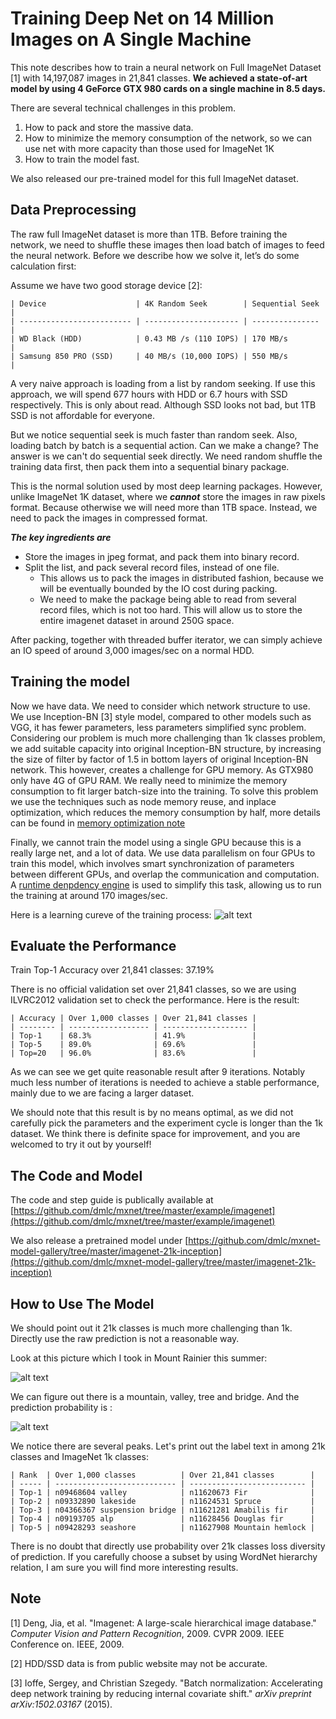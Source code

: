 # Training Deep Net on 14 Million Images on A Single Machine

This note describes how to train a neural network on Full ImageNet Dataset [1] with 14,197,087 images in 21,841 classes. **We achieved a state-of-art model by using 4 GeForce GTX 980 cards on a single machine in 8.5 days.**

There are several technical challenges in this problem.
1. How to pack and store the massive data.
2. How to minimize the memory consumption of the network, so we can use net with more capacity than those used for ImageNet 1K
3. How to train the model fast.

We also released our pre-trained model for this full ImageNet dataset.

## Data Preprocessing
The raw full ImageNet dataset is more than 1TB. Before training the network, we need to shuffle these images then load batch of images to feed the neural network. Before we describe how we solve it, let’s do some calculation first:

Assume we have two good storage device [2]:

```
| Device                    | 4K Random Seek        | Sequential Seek |
| ------------------------- | --------------------- | --------------- |
| WD Black (HDD)            | 0.43 MB /s (110 IOPS) | 170 MB/s        |
| Samsung 850 PRO (SSD)     | 40 MB/s (10,000 IOPS) | 550 MB/s        |
```

A very naive approach is loading from a list by random seeking. If use this approach, we will spend 677 hours with HDD or 6.7 hours with SSD respectively. This is only about read. Although SSD looks not bad, but 1TB SSD is not affordable for everyone.

But we notice sequential seek is much faster than random seek. Also, loading batch by batch is a sequential action. Can we make a change? The answer is we can't do sequential seek directly. We need random shuffle the training data first, then pack them into a sequential binary package.

This is the normal solution used by most deep learning packages. However, unlike ImageNet 1K dataset, where we ***cannot*** store the images in raw pixels format.  Because otherwise we will need more than 1TB space. Instead, we need to pack the images in compressed format.

***The key ingredients are***
- Store the images in jpeg format, and pack them into binary record.
- Split the list, and pack several record files, instead of one file.
   - This allows us to pack the images in distributed fashion, because we will be eventually bounded by the IO cost during packing.
   - We need to make the package being able to read from several record files, which is not too hard.
This will allow us to store the entire imagenet dataset in around 250G space.

After packing, together with threaded buffer iterator, we can simply achieve an IO speed of around 3,000 images/sec on a normal HDD.

## Training the model


Now we have data. We need to consider which network structure to use. We use Inception-BN [3] style model, compared to other models such as VGG, it has fewer parameters, less parameters simplified sync problem. Considering our problem is much more challenging than 1k classes problem, we add suitable capacity into original Inception-BN structure, by increasing the size of filter by factor of 1.5 in bottom layers of original Inception-BN network.
This however, creates a challenge for GPU memory. As GTX980 only have 4G of GPU RAM. We really need to minimize the memory consumption to fit larger batch-size into the training. To solve this problem we use the techniques such as node memory reuse, and inplace optimization, which reduces the memory consumption by half, more details can be found in  [memory optimization note](http://mxnet.readthedocs.org/en/latest/developer-guide/note_memory.html)

Finally, we cannot train the model using a single GPU because this is a really large net, and a lot of data. We use data parallelism on four GPUs to train this model, which involves smart synchronization of parameters between different GPUs, and overlap the communication and computation. A [runtime denpdency engine](https://mxnet.readthedocs.org/en/latest/developer-guide/note_engine.html) is used to simplify this task, allowing us to run the training at around 170 images/sec.

Here is a learning cureve of the training process:
![alt text](https://raw.githubusercontent.com/dmlc/web-data/master/mxnet/imagenet_full/curve.png "Learning Curve")

## Evaluate the Performance
Train Top-1 Accuracy over 21,841 classes: 37.19%

There is no official validation set over 21,841 classes, so we are using ILVRC2012 validation set to check the performance. Here is the result:

```
| Accuracy | Over 1,000 classes | Over 21,841 classes |
| -------- | ------------------ | ------------------- |
| Top-1    | 68.3%              | 41.9%               |
| Top-5    | 89.0%              | 69.6%               |
| Top=20   | 96.0%              | 83.6%               |
```

As we can see we get quite reasonable result after 9 iterations. Notably much less number of iterations is needed to achieve a stable performance, mainly due to we are facing a larger dataset.

We should note that this result is by no means optimal, as we did not carefully pick the parameters and the experiment cycle is longer than the 1k dataset. We think there is definite space for improvement, and you are welcomed to try it out by yourself!


## The Code and Model
The code and step guide is publically available at [https://github.com/dmlc/mxnet/tree/master/example/imagenet](https://github.com/dmlc/mxnet/tree/master/example/imagenet)

We also release a pretrained model under [https://github.com/dmlc/mxnet-model-gallery/tree/master/imagenet-21k-inception](https://github.com/dmlc/mxnet-model-gallery/tree/master/imagenet-21k-inception)

## How to Use The Model
We should point out it 21k classes is much more challenging than 1k. Directly use the raw prediction is not a reasonable way.

Look at this picture which I took in Mount Rainier this summer:

![alt text](https://raw.githubusercontent.com/dmlc/web-data/master/mxnet/imagenet_full/rainier.png "Mount Rainer")

We can figure out there is a mountain, valley, tree and bridge. And the prediction probability is :

![alt text](https://raw.githubusercontent.com/dmlc/web-data/master/mxnet/imagenet_full/prob.png "Probability")

We notice there are several peaks. Let's print out the label text in among 21k classes and ImageNet 1k classes:

```
| Rank  | Over 1,000 classes          | Over 21,841 classes        |
| ----- | --------------------------- | -------------------------- |
| Top-1 | n09468604 valley            | n11620673 Fir              |
| Top-2 | n09332890 lakeside          | n11624531 Spruce           |
| Top-3 | n04366367 suspension bridge | n11621281 Amabilis fir     |
| Top-4 | n09193705 alp               | n11628456 Douglas fir      |
| Top-5 | n09428293 seashore          | n11627908 Mountain hemlock |
```

There is no doubt that directly use probability over 21k classes loss diversity of prediction. If you carefully choose a subset by using WordNet hierarchy relation, I am sure you will find more interesting results.

## Note
[1] Deng, Jia, et al. "Imagenet: A large-scale hierarchical image database." *Computer Vision and Pattern Recognition*, 2009. CVPR 2009. IEEE Conference on. IEEE, 2009.

[2] HDD/SSD data is from public website may not be accurate.

[3] Ioffe, Sergey, and Christian Szegedy. "Batch normalization: Accelerating deep network training by reducing internal covariate shift." *arXiv preprint arXiv:1502.03167* (2015).





